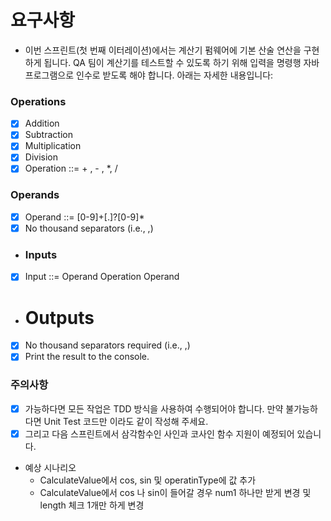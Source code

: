 # 요구사항
- 이번 스프린트(첫 번째 이터레이션)에서는 계산기 펌웨어에 기본 산술 연산을 구현하게 됩니다. QA 팀이 계산기를
테스트할 수 있도록 하기 위해 입력을 명령행 자바 프로그램으로 인수로 받도록 해야 합니다. 아래는 자세한
내용입니다:
### Operations
- [x] Addition
- [x] Subtraction
- [x] Multiplication
- [x] Division
- [x] Operation ::= + , - , *, / 
### Operands
- [x] Operand ::= [0-9]+[.]?[0-9]*
- [x] No thousand separators (i.e., ,)
- ### Inputs
- [x] Input ::= Operand Operation Operand 
- # Outputs
- [x] No thousand separators required (i.e., ,)
- [x] Print the result to the console.

### 주의사항
- [x]  가능하다면 모든 작업은 TDD 방식을 사용하여 수행되어야 합니다. 만약 불가능하다면 Unit Test 코드만 이라도 같이
작성해 주세요. 
- [x] 그리고 다음 스프린트에서 삼각함수인 사인과 코사인 함수 지원이 예정되어 있습니다.
 - 예상 시나리오
   - CalculateValue에서 cos, sin 및 operatinType에 값 추가
   - CalculateValue에서 cos 나 sin이 들어갈 경우 num1 하나만 받게 변경 및 length 체크 1개만 하게 변경